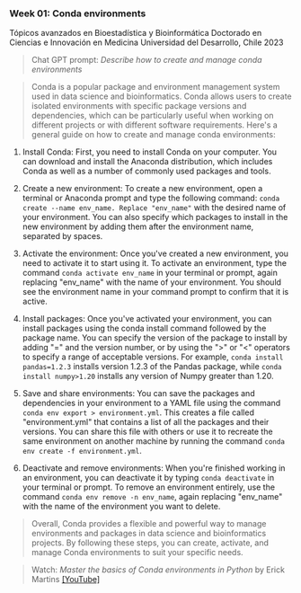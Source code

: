 ### Week 01: Conda environments
Tópicos avanzados en Bioestadística y Bioinformática
Doctorado en Ciencias e Innovación en Medicina
Universidad del Desarrollo, Chile 2023

> Chat GPT prompt: *Describe how to create and manage conda environments*

> Conda is a popular package and environment management system used in data science and bioinformatics. Conda allows users to create isolated environments with specific package versions and dependencies, which can be particularly useful when working on different projects or with different software requirements. Here's a general guide on how to create and manage conda environments:

1. Install Conda: First, you need to install Conda on your computer. You can download and install the Anaconda distribution, which includes Conda as well as a number of commonly used packages and tools.

2. Create a new environment: To create a new environment, open a terminal or Anaconda prompt and type the following command: `conda create --name env_name. Replace "env_name"` with the desired name of your environment. You can also specify which packages to install in the new environment by adding them after the environment name, separated by spaces.

3. Activate the environment: Once you've created a new environment, you need to activate it to start using it. To activate an environment, type the command `conda activate env_name` in your terminal or prompt, again replacing "env_name" with the name of your environment. You should see the environment name in your command prompt to confirm that it is active.

4. Install packages: Once you've activated your environment, you can install packages using the conda install command followed by the package name. You can specify the version of the package to install by adding "=" and the version number, or by using the ">" or "<" operators to specify a range of acceptable versions. For example, `conda install pandas=1.2.3` installs version 1.2.3 of the Pandas package, while `conda install numpy>1.20` installs any version of Numpy greater than 1.20.

5. Save and share environments: You can save the packages and dependencies in your environment to a YAML file using the command `conda env export > environment.yml`. This creates a file called "environment.yml" that contains a list of all the packages and their versions. You can share this file with others or use it to recreate the same environment on another machine by running the command `conda env create -f environment.yml`.

6. Deactivate and remove environments: When you're finished working in an environment, you can deactivate it by typing `conda deactivate` in your terminal or prompt. To remove an environment entirely, use the command `conda env remove -n env_name`, again replacing "env_name" with the name of the environment you want to delete.

> Overall, Conda provides a flexible and powerful way to manage environments and packages in data science and bioinformatics projects. By following these steps, you can create, activate, and manage Conda environments to suit your specific needs.

> Watch: *Master the basics of Conda environments in Python* by Erick Martins [[YouTube]](https://www.youtube.com/watch?v=1VVCd0eSkYc)
